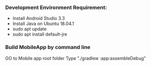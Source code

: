 ### Development Environment Requirement:
* Install Android Studio 3.3
* Install Java on Ubuntu 18.04.1
*  sudo apt update
*  sudo apt install default-jre
  
### Build MobileApp by command line
GO to Mobile app root folder
Type "./gradlew :app:assembleDebug"
